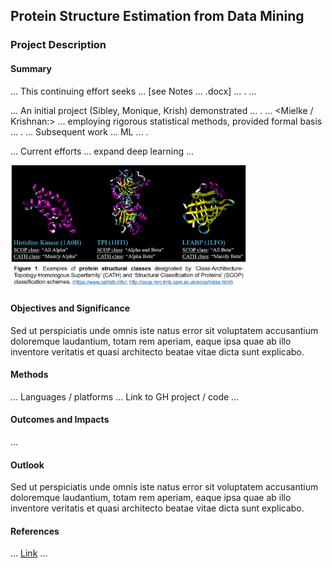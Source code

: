 ## Protein Structure Estimation from Data Mining

### Project Description

#### Summary

... This continuing effort seeks ... \[see Notes ... .docx\] ... . ...  

... An initial project (Sibley, Monique, Krish) demonstrated ... . ... <Mielke / Krishnan:> ... employing rigorous statistical methods, provided formal basis ... . ... Subsequent work ... ML ... . 

... Current efforts ... expand deep learning ...

<img width="75%" height="75%" src="/images/Prot-struct-classes.png?raw=true"/>

#### Objectives and Significance

Sed ut perspiciatis unde omnis iste natus error sit voluptatem accusantium doloremque laudantium, totam rem aperiam, eaque ipsa quae ab illo inventore veritatis et quasi architecto beatae vitae dicta sunt explicabo. 

#### Methods

... Languages / platforms ... Link to GH project / code ...

#### Outcomes and Impacts

...

#### Outlook

Sed ut perspiciatis unde omnis iste natus error sit voluptatem accusantium doloremque laudantium, totam rem aperiam, eaque ipsa quae ab illo inventore veritatis et quasi architecto beatae vitae dicta sunt explicabo.

#### References

... [Link](https://.../) ...

